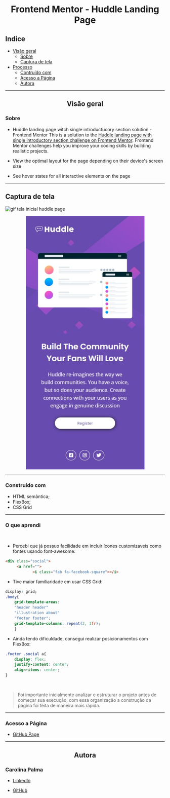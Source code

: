# <h1 align="center">Frontend Mentor - Huddle Landing Page</h1>


## Indice

* [Visão geral](#visão-geral)
	* [Sobre](#sobre)
	* [Captura de tela](#captura-de-tela)
* [Processo](#processo)
	* [Contruído com](#contruído-com)
	* [Acesso a Página](#acesso-a-página)
	* [Autora](#autora)
---	

## <h2 align="center">Visão geral</h2>

### Sobre

- Huddle landing page witch single introductucory section solution - Frontend Mentor
This is a solution to the [Huddle landing page with single introductory section challenge on Frontend Mentor](https://www.frontendmentor.io/challenges/huddle-landing-page-with-a-single-introductory-section-B_2Wvxgi0). Frontend Mentor challenges help you improve your coding skills by building realistic projects.

- View the optimal layout for the page depending on their device's screen size

- See hover states for all interactive elements on the page

---

## Captura de tela

<img src="src/images/Screenshot-desktop.gif" alt="gif tela inicial huddle page">

<br>

<p align="center">
<img width="375" height="800" src="src/images/Screenshot-mobile.jpg" alt="screenshot versão mobile tela inicial huddle page">
</p>

---

### Construído com

* HTML semântica;
* FlexBox;
* CSS Grid

---

### O que aprendi
<br>

- Percebi que já possuo facilidade em incluir ícones customizaveis como fontes usando font-awesome:
```html
<div class="social">
	 <a href="">
			<i class="fab fa-facebook-square"></i>
```

- Tive maior familiaridade em usar CSS Grid:
```css
display: grid;
.body{
	grid-template-areas: 
	"header header"		
	"illustration about"
	"footer footer";
	grid-template-columns: repeat(2, 1fr);
	}
```

- Ainda tendo dificuldade, consegui realizar posicionamentos com FlexBox:
```css
.footer .social a{
	display: flex;
	justify-content: center;
	align-items: center;
}
```
<br>

>	Foi importante inicialmente analizar e estruturar o projeto antes de começar sua execução, com essa organização a construção da página foi feita de maneira mais rápida.

---

### Acesso a Página

- [GitHub Page]()

---

## <p align="center">Autora</p>

### Carolina Palma

* [LinkedIn](https://www.linkedin.com/in/carolina-palma-medeiros/)

* [GitHub](https://github.com/Carolinapalma)
